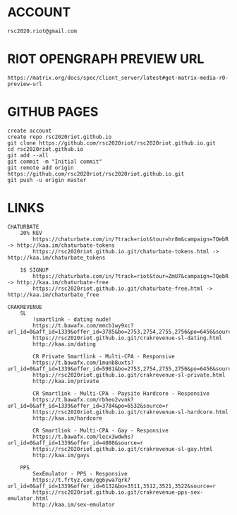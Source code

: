 # ACCOUNT
	rsc2020.riot@gmail.com

# RIOT OPENGRAPH PREVIEW URL
	https://matrix.org/docs/spec/client_server/latest#get-matrix-media-r0-preview-url

# GITHUB PAGES
	create account
	create repo rsc2020riot.github.io
	git clone https://github.com/rsc2020riot/rsc2020riot.github.io.git
	cd rsc2020riot.github.io
	git add --all
	git commit -m "Initial commit"
	git remote add origin https://github.com/rsc2020riot/rsc2020riot.github.io.git
	git push -u origin master

# LINKS
	CHATURBATE
		20% REV
			https://chaturbate.com/in/?track=riot&tour=hr8m&campaign=7QebR -> http://kaa.im/chaturbate-tokens
			https://rsc2020riot.github.io.git/chaturbate-tokens.html -> http://kaa.im/chaturbate_tokens

		1$ SIGNUP
			https://chaturbate.com/in/?track=riot&tour=ZmU7&campaign=7QebR -> http://kaa.im/chaturbate-free
			https://rsc2020riot.github.io.git/chaturbate-free.html -> http://kaa.im/chaturbate_free

	CRAKREVENUE
		SL
			!smartlink - dating nude!
			https://t.bawafx.com/mmcb1wy9xc?url_id=0&aff_id=1339&offer_id=3785&bo=2753,2754,2755,2756&po=6456&source=r
			https://rsc2020riot.github.io.git/crakrevenue-sl-dating.html
			http://kaa.im/dating
		
			CR Private Smartlink - Multi-CPA - Responsive
			https://t.bawafx.com/1munb8uxts?url_id=0&aff_id=1339&offer_id=5981&bo=2753,2754,2755,2756&po=6456&source=r
			https://rsc2020riot.github.io.git/crakrevenue-sl-private.html
			http://kaa.im/private
			
			CR Smartlink - Multi-CPA - Paysite Hardcore - Responsive
			https://t.bawafx.com/rbheo2vvnk?url_id=0&aff_id=1339&offer_id=3784&po=6532&source=r
			https://rsc2020riot.github.io.git/crakrevenue-sl-hardcore.html
			http://kaa.im/hardcore
			
			CR Smartlink - Multi-CPA - Gay - Responsive
			https://t.bawafx.com/lecx3wdwhs?url_id=0&aff_id=1339&offer_id=4080&source=r
			https://rsc2020riot.github.io.git/crakrevenue-sl-gay.html
			http://kaa.im/gays
		
		PPS
			SexEmulator - PPS - Responsive
			https://t.frtyz.com/gg6ywa7qrk?url_id=0&aff_id=1339&offer_id=6132&bo=3511,3512,3521,3522&source=r
			https://rsc2020riot.github.io.git/crakrevenue-pps-sex-emulator.html
			http://kaa.im/sex-emulator